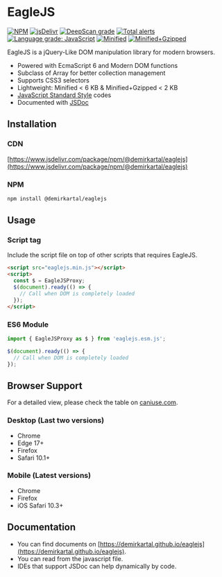 # EagleJS

[![NPM](https://badgen.net/npm/v/@demirkartal/eaglejs)](https://www.npmjs.com/package/@demirkartal/eaglejs)
[![jsDelivr](https://data.jsdelivr.com/v1/package/npm/@demirkartal/eaglejs/badge?style=rounded)](https://www.jsdelivr.com/package/npm/@demirkartal/eaglejs)
[![DeepScan grade](https://deepscan.io/api/teams/12532/projects/16494/branches/356366/badge/grade.svg)](https://deepscan.io/dashboard#view=project&tid=12532&pid=16494&bid=356366)
[![Total alerts](https://img.shields.io/lgtm/alerts/g/demirkartal/eaglejs.svg?logo=lgtm&logoWidth=18)](https://lgtm.com/projects/g/demirkartal/eaglejs/alerts/)
[![Language grade: JavaScript](https://img.shields.io/lgtm/grade/javascript/g/demirkartal/eaglejs.svg?logo=lgtm&logoWidth=18)](https://lgtm.com/projects/g/demirkartal/eaglejs/context:javascript)
[![Minified](https://badgen.net/bundlephobia/min/@demirkartal/eaglejs)](https://bundlephobia.com/result?p=@demirkartal/eaglejs)
[![Minified+Gzipped](https://badgen.net/bundlephobia/minzip/@demirkartal/eaglejs)](https://bundlephobia.com/result?p=@demirkartal/eaglejs)

EagleJS is a jQuery-Like DOM manipulation library for modern browsers.

- Powered with EcmaScript 6 and Modern DOM functions
- Subclass of Array for better collection management
- Supports CSS3 selectors
- Lightweight: Minified < 6 KB & Minified+Gzipped < 2 KB
- [JavaScript Standard Style](https://standardjs.com "JavaScript Standard Style") codes
- Documented with [JSDoc](https://jsdoc.app "JSDoc")

## Installation

### CDN

[https://www.jsdelivr.com/package/npm/@demirkartal/eaglejs](https://www.jsdelivr.com/package/npm/@demirkartal/eaglejs)

### NPM

```sh
npm install @demirkartal/eaglejs
```

## Usage

### Script tag

Include the script file on top of other scripts that requires EagleJS.

```html
<script src="eaglejs.min.js"></script>
<script>
  const $ = EagleJSProxy;
  $(document).ready(() => {
    // Call when DOM is completely loaded
  });
</script>
```

### ES6 Module

```js
import { EagleJSProxy as $ } from 'eaglejs.esm.js';

$(document).ready(() => {
  // Call when DOM is completely loaded
});
```

## Browser Support

For a detailed view, please check the table on [caniuse.com](https://caniuse.com/mdn-api_element_closest,mdn-api_element_matches,dom-manip-convenience,es6,array-includes).

### Desktop (Last two versions)

- Chrome
- Edge 17+
- Firefox
- Safari 10.1+

### Mobile (Latest versions)

- Chrome
- Firefox
- iOS Safari 10.3+

## Documentation

- You can find documents on [https://demirkartal.github.io/eaglejs](https://demirkartal.github.io/eaglejs).
- You can read from the javascript file.
- IDEs that support JSDoc can help dynamically by code.
